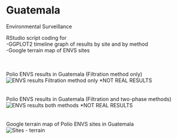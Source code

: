 # Guatemala
Environmental Surveillance <br>

RStudio script coding for  <br>
-GGPLOT2 timeline graph of results by site and by method <br>
-Google terrain map of ENVS sites <br>

<br><br>
Polio ENVS results in Guatemala (Filtration method only)<br>
![ENVS results Filtration method only](https://raw.githubusercontent.com/kimkimroll/Polio-Environmental-Surveillance-in-Guatemala/master/k_script_envs_filtration_GTM.png)
*NOT REAL RESULTS <br>
 <br><br>
 Polio ENVS results in Guatemala (Filtration and two-phase methods)<br>
![ENVS results both methods](https://raw.githubusercontent.com/kimkimroll/Guatemala_environmental_surveillance/199468c3a84f689bb47f49c176c89fa1c3fbe068/envs_results_both_methods.png)
*NOT REAL RESULTS <br>
 <br><br>
 Google terrain map of Polio ENVS sites in Guatemala<br>
![Sites - terrain](https://raw.githubusercontent.com/kimkimroll/Polio-Environmental-Surveillance-in-Guatemala/c7ca1195ade6eb42458ec4c4e8fdaefea7857538/gmap3.png)
